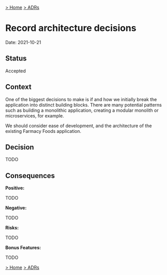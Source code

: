 [> Home](../README.md)    [> ADRs](README.md)

# Record architecture decisions

Date: 2021-10-21

## Status

Accepted

## Context

One of the biggest decisions to make is if and how we initially break the application into distinct building blocks.
There are many potential patterns such as building a monolithic application, creating a modular monolith or microservices, for example.

We should consider ease of development, and the architecture of the existing Farmacy Foods application.

## Decision

TODO

## Consequences

**Positive:**

TODO

**Negative:**

TODO

**Risks:**

TODO

**Bonus Features:**

TODO

[> Home](../README.md)    [> ADRs](README.md)
